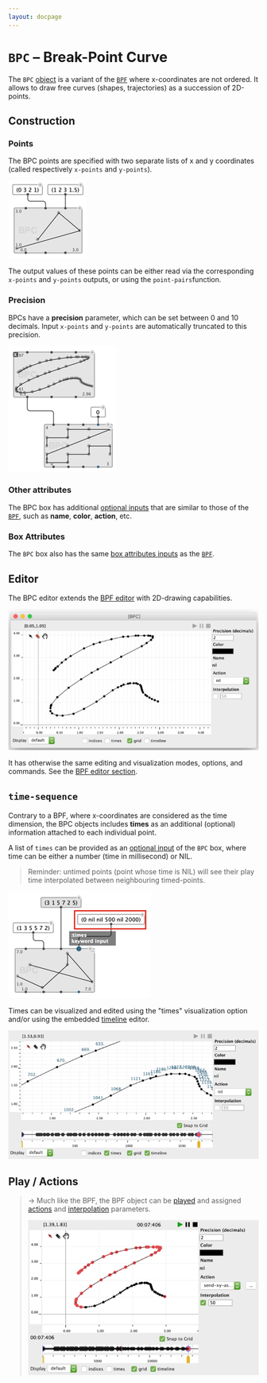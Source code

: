 ```yaml
---
layout: docpage
---
```


# `BPC` – Break-Point Curve

The `BPC` [object](objects) is a variant of the [`BPF`](bpf) where x-coordinates are not ordered. 
It allows to draw free curves (shapes, trajectories) as a succession of 2D-points.


## Construction 

### Points

The BPC points are specified with two separate lists of x and y coordinates (called respectively `x-points` and `y-points`).

<img src="bpc_img/bpc-box.png">

The output values of these points can be either read via the corresponding `x-points` and `y-points` outputs, or using the `point-pairs`function.


### Precision

BPCs have a **precision** parameter, which can be set between 0 and 10 decimals. 
Input `x-points` and `y-points` are automatically truncated to this precision.

<img src="bpc_img/bpc-decimals-truncated.png">


### Other attributes

The BPC box has additional [optional inputs](objects#additionaloptional-inputsoutputs) that are similar to those of the [`BPF`](bpf#other-bpf-attributes), such as **name**, **color**, **action**, etc.


### Box Attributes 

The `BPC` box also has the same [box attributes inputs](objects#box-attributes-inputs) as the [`BPF`](bpf#box-attributes).


## Editor

The BPC editor extends the [BPF editor](bpf#editor) with 2D-drawing capabilities.

<img src="bpc_img/bpc-editor.png"> 

It has otherwise the same editing and visualization modes, options, and commands. See the [BPF editor section](bpf#editor).



## `time-sequence`

Contrary to a BPF, where x-coordinates are considered as the time dimension, the BPC objects includes **times** as an additional (optional) information attached to each individual point.

A list of `times` can be provided as an [optional input](objects#additionaloptional-inputsoutputs) of the `BPC` box, where time can be either a number (time in millisecond) or NIL.

> Reminder: untimed points (point whose time is NIL) will see their play time interpolated between neighbouring timed-points.


<img src="bpc_img/bpc-box-times.png"> 

Times can be visualized and edited using the "times" visualization option and/or using the embedded [timeline](time-sequence#editor) editor.

<img src="bpc_img/bpc-editor-timeline.png"> 

## Play / Actions

> &rarr; Much like the BPF, the BPF object can be [played](bpf#play) and assigned [actions](bpf#actions) and [interpolation](bpf#interpolation) parameters.
>
> <img src="bpc_img/bpc-editor-play.png"> 




